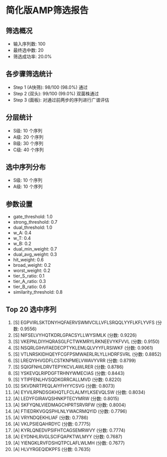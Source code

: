 # 简化版AMP筛选报告

## 筛选概况
- 输入序列数: 100
- 最终选中数: 20
- 筛选成功率: 20.0%

## 各步骤筛选统计
- Step 1 (A快筛): 98/100 (98.0%) 通过
- Step 2 (双头): 99/100 (99.0%) 双菌株通过
- Step 3 (面板): 对通过前两步的序列进行广谱评估

## 分层统计
- S级: 10 个序列
- A级: 20 个序列
- B级: 30 个序列
- C级: 40 个序列

## 选中序列分布
- S级: 10 个序列
- A级: 10 个序列

## 参数设置
- gate_threshold: 1.0
- strong_threshold: 0.7
- dual_threshold: 1.0
- w_A: 0.4
- w_T: 0.4
- w_B: 0.2
- dual_min_weight: 0.7
- dual_avg_weight: 0.3
- hit_weight: 0.6
- broad_weight: 0.2
- worst_weight: 0.2
- tier_S_ratio: 0.1
- tier_A_ratio: 0.3
- tier_B_ratio: 0.6
- similarity_threshold: 0.8

## Top 20 选中序列
 1. [S] EGPVIRLSKTDNYHQFAERVSWMVCILLVFLSRQQLYYFLKFLYVFS (分数: 0.9556)
 2. [S] NIFSELVYHQTKDRLGPACSYLLWYSIMLK (分数: 0.9226)
 3. [S] VKEPNLDIYHQRASGLFCTWKMRYLRKNEEVYKFVVL (分数: 0.9150)
 4. [S] NSQRLGIHVFAEDECPTYKLEMLQLVYYFLRSIWKF (分数: 0.9061)
 5. [S] VTLNRSKIDHQEYFCGFPSMWAERLRLYLLHDRFSVRL (分数: 0.8852)
 6. [S] LREQYIHVGDFLCSTKNPMELVWAVYVRR (分数: 0.8799)
 7. [S] SQIGFNHLDRVTEPYKCVLAWLRER (分数: 0.8786)
 8. [S] YSKEVQLRIPDGFTRHNYWMECIAS (分数: 0.8443)
 9. [S] YTIPFENLHVSQDKGRRCALLMVD (分数: 0.8220)
10. [S] SKVDNRTPEQLAIYFHYYCSVG (分数: 0.8073)
11. [A] EYVILRPNDSGKHQTLFCLALMYLKSEVQLSW (分数: 0.8034)
12. [A] LEDYFGIRAVQSHNKPTECYMRW (分数: 0.8015)
13. [A] SKFYQNLVIEDMAGCHPRTSRVRFW (分数: 0.8004)
14. [A] FTIEDRKVGQSPHLNLYWACRMQYID (分数: 0.7796)
15. [A] VRYNDQEKHLIAF (分数: 0.7786)
16. [A] VKLPSIEQAHRDYC (分数: 0.7775)
17. [A] KYRLQNEDVPSIFHTCAGSEMRWVY (分数: 0.7774)
18. [A] EYDNHLRVGLSCIFQAPKTWLMYY (分数: 0.7687)
19. [A] YIENGKLRVFDSHQTPCLAFLWLMH (分数: 0.7677)
20. [A] HLVYRGEQIDKPFS (分数: 0.7635)
